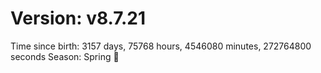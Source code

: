 # Version: v8.7.21
Time since birth: 3157 days, 75768 hours, 4546080 minutes, 272764800 seconds
Season: Spring 🌸
